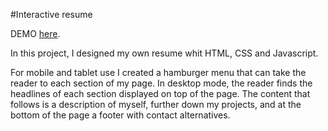 #Interactive resume

DEMO [here](https://frontendsara.github.io/interactive-resume/).

In this project, I designed my own resume whit HTML, CSS and Javascript. 

For mobile and tablet use I created a hamburger menu that can take the reader to each section of my page.
In desktop mode, the reader finds the headlines of each section displayed on top of the page.
The content that follows is a description of myself, further down my projects, and at the bottom of the page a footer with contact alternatives.